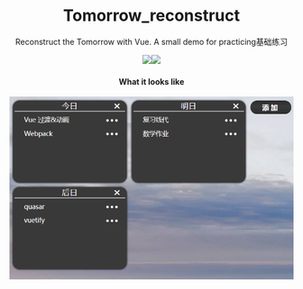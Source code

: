 <h1 align="center"> Tomorrow_reconstruct</h1>

<p align="center"> Reconstruct the Tomorrow with Vue. A small demo for practicing基础练习
</p>

<p align="center">
   <img src="https://img.shields.io/badge/license-MIT-yellow"><img src="https://img.shields.io/badge/author-Hueng-yellow">
</p>


<h4 align="center"> 
What it looks like
</h4>


<p align="center">
   <img src="https://github.com/jamond-x/Tomorrow_reconstruct/blob/main/front_end/static/img/%E7%95%8C%E9%9D%A2%E6%9B%B4%E6%96%B0.png">
</p>
